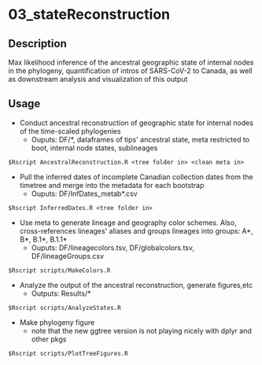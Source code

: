# 03_stateReconstruction

## Description
Max likelihood inference of the ancestral geographic state of internal nodes in the phylogeny, quantification of intros of SARS-CoV-2 to Canada, as well as downstream analysis and visualization of this output

## Usage
* Conduct ancestral reconstruction of geographic state for internal nodes of the time-scaled phylogenies
    * Ouputs: DF/\*, dataframes of tips' ancestral state, meta restricted to boot, internal node states, sublineages
```console
$Rscript AncestralReconstruction.R <tree folder in> <clean meta in>
```

* Pull the inferred dates of incomplete Canadian collection dates from the timetree and merge into the metadata for each bootstrap
    * Ouputs: DF/InfDates_metab\*.csv 
```console
$Rscript InferredDates.R <tree folder in> 
```

* Use meta to generate lineage and geography color schemes. Also, cross-references lineages' aliases and groups lineages into groups: A\*, B\*, B.1\*, B.1.1\*
    * Ouputs: DF/lineagecolors.tsv, DF/globalcolors.tsv, DF/lineageGroups.csv
```console
$Rscript scripts/MakeColors.R 
```

* Analyze the output of the ancestral reconstruction, generate figures,etc
    * Outputs: Results/\*
```console
$Rscript scripts/AnalyzeStates.R
```

* Make phylogeny figure
    * note that the new ggtree version is not playing nicely with dplyr and other pkgs
```console
$Rscript scripts/PlotTreeFigures.R
```
